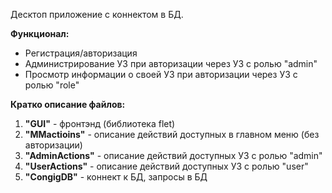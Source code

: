 Десктоп приложение с коннектом в БД.

**Функционал:**
- Регистрация/авторизация
- Администрирование УЗ при авторизации через УЗ с ролью "admin"
- Просмотр информации о своей УЗ при авторизации через УЗ с ролью "role"


**Кратко описание файлов:**
1. **"GUI"** - фронтэнд (библиотека flet)
2. **"MMactioins"** - описание действий доступных в главном меню (без авторизации)
3. **"AdminActions"** - описание действий доступных УЗ с ролью "admin"
4. **"UserActions"** - описание действий доступных УЗ с ролью "user"
5. **"CongigDB"** - коннект к БД, запросы в БД
